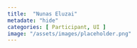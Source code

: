 ```yaml
---
title:  "Nunas Eluzai"
metadate: "hide"
categories: [ Participant, UI ]
image: "/assets/images/placeholder.png"
---
```

